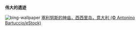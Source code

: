 
**伟大的遗迹**

![bing-wallpaper](https://www.bing.com/th?id=OHR.TempleE_ZH-CN9455488333_1920x1080.jpg)
[塞利努斯的神庙，西西里岛，意大利 (© Antonino Bartuccio/eStock)](https://www.bing.com/search?q=%E5%A1%9E%E5%88%A9%E5%86%9C%E7%89%B9&amp;form=hpcapt&amp;mkt=zh-cn)
  